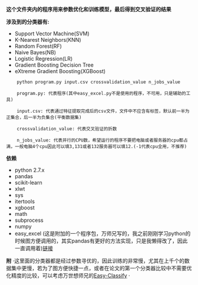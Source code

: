 **这个文件夹内的程序用来参数优化和训练模型，最后得到交叉验证的结果**

**涉及到的分类器有:**
* Support Vector Machine(SVM)
* K-Nearest Neighbors(KNN)
* Random Forest(RF)
* Naive Bayes(NB)
* Logistic Regression(LR)
* Gradient Boosting Decision Tree
* eXtreme Gradient Boosting(XGBoost) 
```
	python program.py input.csv crossvalidation_value n_jobs_value
```

```
	program.py: 代表程序(其中easy_excel.py不是使用的程序，不可用，只是辅助的工具)
	
	input.csv: 代表通过特征提取完成后的csv文件，文件中不应含有标签，默认前一半为正集合，后一半为负集合(平衡数据集)
	
	crossvalidation_value: 代表交叉验证的折数
	
	n_jobs_value: 代表并行的CPU数，希望运行的程序不要把电脑或者服务器的cpu都占满，一般电脑4个cpu因此可以填3,131或者132服务器可以填12.(-1代表cpu全用，不推荐)
```
		
**依赖**
* python 2.7.x
* pandas
* scikit-learn
* xlwt
* sys
* itertools
* xgboost
* math
* subprocess
* numpy
* easy_excel (这是附加的一个程序包，万师兄写的，我之前刚刚学习python的时候图方便调用的，其实pandas有更好的方法实现，只是我懒得改了，因此一直调用着)[链接](https://github.com/ShixiangWan/Easy-Classify)

**附**
·这里面的分类器都是经过参数寻优的，因此训练的非常慢，尤其在上千个的数据集中更慢，若为了图方便快捷一点，或者在论文的第一个分类器比较中不需要优化精度的比较，可以考虑万世想师兄的[Easy-Classify](https://github.com/ShixiangWan/Easy-Classify)
·
